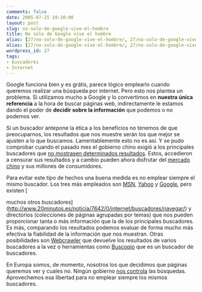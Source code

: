 ```yaml
---
comments: false
date: 2005-07-25 19:10:00
layout: post
slug: no-solo-de-google-vive-el-hombre
title: No solo de Google vive el hombre
alias: [27/no-solo-de-google-vive-el-hombre/, 27/no-solo-de-google-vive-el-hombre]
alias: [27/no-solo-de-google-vive-el-hombre/, 27/no-solo-de-google-vive-el-hombre]
wordpress_id: 27
tags:
- buscadores
- Internet
---
```


Google funciona bien y es grátis, parece lógico emplearlo cuando
queremos realizar una búsqueda por internet. Pero esto nos plantea
un problema. Si utilizamos mucho a Google y lo convertimos en
**nuestra única referencia** a la hora de buscar
páginas web, indirectamente le estamos dando el poder de **decidir sobre la información** que podemos o no
podemos ver.




Si un buscador antepone la ética a los beneficios no tenemos de
que preocuparnos, los resultados que nos muestre serán los que
mejor se ajusten a lo que buscamos. Lamentablemente esto no es así.
Y se pudo comprobar cuando el pasado mes el gobierno chino exigió a
los principales buscadores que [no mostrasen
determinados resultados](http://www.baquia.com/noticias.php?id=9821). Estos, accedieron a censurar sus
resultados y a cambio pueden ahora disfrutar del [
mercado chino](http://www.elmundo.es/navegante/2005/06/22/esociedad/1119440224.html) y sus millones de consumidores.




Para evitar este tipo de hechos una buena medida es no emplear
siempre el mismo buscador. Los tres más empleados son [MSN](http://www.msn.es/), [Yahoo](http://www.yahoo.es) y [Google](http://www.google.es), pero existen [

muchos otros buscadores](http://www.20minutos.es/noticia/7642/0/internet/buscadores/navegar/) y directorios (colecciones de páginas
agrupadas por temas) que nos pueden proporcionar tanta o más
información que la de los principales buscadores. Es más,
comparando los resultados podemos evaluar de forma mucho más
efectiva la fiabilidad de la información que nos muestran. Otras
posibilidades son [Webcrawler](http://www.webcrawler.com/) que devuelve los
resultados de varios buscadores a la vez o herramientas como
[Buscopio](http://www.buscopio.net) que es un buscador
de buscadores.




En Europa somos, de momento, nosotros los que decidimos que
páginas queremos ver y cuales no. Ningún gobierno [nos controla](http://www.rsf.org/article.php3?id_article=14073)
las búsquedas. Aprovechemos esa libertad para no emplear siempre
los mismos buscadores.

